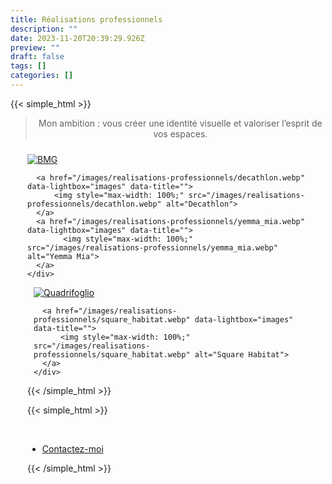 ```yaml
---
title: Réalisations professionnels
description: ""
date: 2023-11-20T20:39:29.926Z
preview: ""
draft: false
tags: []
categories: []
---
```



{{< simple_html >}}

<blockquote>
  <p style="text-align: center;">Mon ambition : vous créer une identité visuelle et valoriser l’esprit de vos espaces.</p>
</blockquote>

<div style="display: flex; flex-wrap: wrap; justify-content: center;">
  <div style="flex: 1; margin: 10px; max-width: 450px;">
    <div>
      <a href="/images/realisations-professionnels/bmg.webp" data-lightbox="images" data-title="">
            <img style="max-width: 100%;" src="/images/realisations-professionnels/bmg.webp" alt="BMG">
      </a>

      <a href="/images/realisations-professionnels/decathlon.webp" data-lightbox="images" data-title="">
          <img style="max-width: 100%;" src="/images/realisations-professionnels/decathlon.webp" alt="Decathlon">
      </a>
      <a href="/images/realisations-professionnels/yemma_mia.webp" data-lightbox="images" data-title="">
            <img style="max-width: 100%;" src="/images/realisations-professionnels/yemma_mia.webp" alt="Yemma Mia">
      </a>
    </div>
  </div>
  <div style="flex: 1; margin: 10px; max-width: 450px;">
    <div>
      <a href="/images/realisations-professionnels/quadrifoglio.webp" data-lightbox="images" data-title="">
          <img style="max-width: 100%;" src="/images/realisations-professionnels/quadrifoglio.webp" alt="Quadrifoglio">
      </a>

      <a href="/images/realisations-professionnels/square_habitat.webp" data-lightbox="images" data-title="">
          <img style="max-width: 100%;" src="/images/realisations-professionnels/square_habitat.webp" alt="Square Habitat">
      </a>
    </div>
  </div>
</div>


{{< /simple_html >}}

{{< simple_html >}}
 <ul class="actions special" style="margin-top: 10%;">
     <li><a href="/contact" class="button primary">Contactez-moi</a></li>
 </ul>
{{< /simple_html >}}